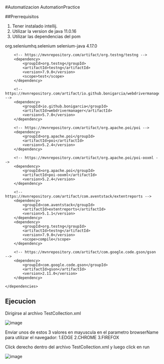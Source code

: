 #Automatizacion AutomationPractice

##Prerrequisitos

1. Tener instalado intellij.
2. Utilizar la version de java 11.0.16
3. Utilizar las dependencias del pom
   
<dependencies>
        <!-- https://mvnrepository.com/artifact/org.seleniumhq.selenium/selenium-java -->
        <dependency>
            <groupId>org.seleniumhq.selenium</groupId>
            <artifactId>selenium-java</artifactId>
            <version>4.17.0</version>
        </dependency>

        <!-- https://mvnrepository.com/artifact/org.testng/testng -->
        <dependency>
            <groupId>org.testng</groupId>
            <artifactId>testng</artifactId>
            <version>7.9.0</version>
            <scope>test</scope>
        </dependency>

        <!-- https://mvnrepository.com/artifact/io.github.bonigarcia/webdrivermanager -->
        <dependency>
            <groupId>io.github.bonigarcia</groupId>
            <artifactId>webdrivermanager</artifactId>
            <version>5.7.0</version>
        </dependency>

        <!-- https://mvnrepository.com/artifact/org.apache.poi/poi -->
        <dependency>
            <groupId>org.apache.poi</groupId>
            <artifactId>poi</artifactId>
            <version>5.2.4</version>
        </dependency>

        <!-- https://mvnrepository.com/artifact/org.apache.poi/poi-ooxml -->
        <dependency>
            <groupId>org.apache.poi</groupId>
            <artifactId>poi-ooxml</artifactId>
            <version>5.2.4</version>
        </dependency>

        <!-- https://mvnrepository.com/artifact/com.aventstack/extentreports -->
        <dependency>
            <groupId>com.aventstack</groupId>
            <artifactId>extentreports</artifactId>
            <version>5.1.1</version>
        </dependency>
        <dependency>
            <groupId>org.testng</groupId>
            <artifactId>testng</artifactId>
            <version>7.9.0</version>
            <scope>compile</scope>
        </dependency>

        <!-- https://mvnrepository.com/artifact/com.google.code.gson/gson -->
        <dependency>
            <groupId>com.google.code.gson</groupId>
            <artifactId>gson</artifactId>
            <version>2.11.0</version>
        </dependency>

    </dependencies>

## Ejecucion

Dirigirse al archivo TestCollection.xml

![image](https://github.com/Cristian221097/AutomationPractice/assets/66429968/35f63e4d-cd20-44bb-9e47-2d2746fb4d45)

Enviar unos de estos 3 valores en mayuscula en el parametro browserName para utilizar el navegador:
1.EDGE
2.CHROME
3.FIREFOX

Click derecho dentro del archivo TestCollection.xml y luego click en run

![image](https://github.com/Cristian221097/AutomationPractice/assets/66429968/c5e8fe85-cb0b-43ce-8bb4-46de83705f17)


    
